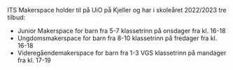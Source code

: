 ITS Makerspace holder til på UiO på Kjeller og har i skoleåret 2022/2023 tre tilbud:

- Junior Makerspace for barn fra 5-7 klassetrinn på onsdager fra kl. 16-18
- Ungdomsmakerspace for barn fra 8-10 klassetrinn på fredager fra kl. 16-18
- Videregåendemakerspace for barn fra 1-3 VGS klassetrinn på mandager fra kl. 17-19